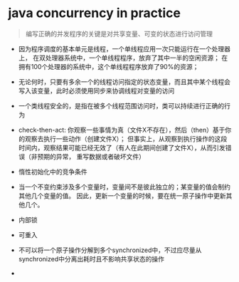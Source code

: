 # java concurrency in practice

> 编写正确的并发程序的关键是对共享变量、可变的状态进行访问管理

- 因为程序调度的基本单元是线程，一个单线程应用一次只能运行在一个处理器上，
在双处理器系统中，一个单线程程序，放弃了其中一半的空闲资源；
在拥有100个处理器的系统中，这个单线程程序放弃了90%的资源；

- 无论何时，只要有多余一个的线程访问指定的状态变量，而且其中某个线程会写入该变量，此时必须使用同步来协调线程对变量的访问

- 一个类线程安全的，是指在被多个线程范围访问时，类可以持续进行正确的行为

- check-then-act: 你观察一些事情为真（文件X不存在），然后（then）基于你的观察去执行一些动作（创建文件X）；
但事实上，从观察到执行操作的这段时间内，观察结果可能已经无效了（有人在此期间创建了文件X），从而引发错误（非预期的异常，
重写数据或者破坏文件）

- 惰性初始化中的竞争条件

- 当一个不变约束涉及多个变量时，变量间不是彼此独立的；某变量的值会制约其他几个变量的值。
因此，更新一个变量的时候，要在统一原子操作中更新其他几个。

- 内部锁

- 可重入

- 不可以将一个原子操作分解到多个synchronized中，不过应尽量从synchronized中分离出耗时且不影响共享状态的操作

- 
